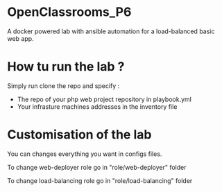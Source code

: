 # OpenClassrooms_P6
A docker powered lab with ansible automation for a load-balanced basic web app.


# How tu run the lab ?
Simply run clone the repo and specify :
- The repo of your php web project repository in playbook.yml
- Your infrasture machines addresses in the inventory file


# Customisation of the lab
You can changes everything you want in configs files.

To change web-deployer role go in "role/web-deployer" folder

To change load-balancing role go in "role/load-balancing" folder
